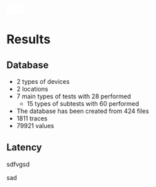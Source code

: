 

![](../images/whitespace.png)

# Results

## Database

* 2 types of devices
* 2 locations
* 7 main types of tests with 28 performed
  * 15 types of subtests with 60 performed
* The database has been created from 424 files
* 1811 traces
* 79921 values

## Latency

sdfvgsd



sad